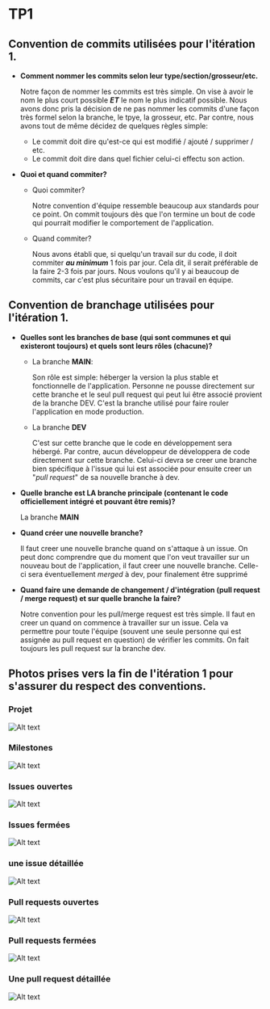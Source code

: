 # TP1

## Convention de commits utilisées pour l'itération 1. 

- **Comment nommer les commits selon leur type/section/grosseur/etc.**

    Notre façon de nommer les commits est très simple. On vise à avoir le nom le plus court possible ***ET*** le nom le plus indicatif possible. Nous avons donc pris la décision de ne pas nommer les commits d'une façon très formel selon la branche, le tpye, la grosseur, etc. Par contre, nous avons tout de même décidez de quelques règles simple:

    - Le commit doit dire qu'est-ce qui est modifié / ajouté / supprimer / etc.
    - Le commit doit dire dans quel fichier celui-ci effectu son action. 


- **Quoi et quand commiter?**

    - Quoi commiter?

        Notre convention d'équipe ressemble beaucoup aux standards pour ce point. On commit toujours dès que l'on termine un bout de code qui pourrait modifier le comportement de l'application. 

    - Quand commiter?

        Nous avons établi que, si quelqu'un travail sur du code, il doit commiter ***au minimum*** 1 fois par jour. Cela dit, il serait préférable de la faire 2-3 fois par jours. Nous voulons qu'il y ai beaucoup de commits, car c'est plus sécuritaire pour un travail en équipe. 


## Convention de branchage utilisées pour l'itération 1. 

- **Quelles sont les branches de base (qui sont communes et qui existeront toujours) et quels sont leurs rôles (chacune)?**

    - La branche **MAIN**:

        Son rôle est simple: héberger la version la plus stable et fonctionnelle de l'application. Personne ne pousse directement sur cette branche et le seul pull request qui peut lui être associé provient de la branche DEV. C'est la branche utilisé pour faire rouler l'application en mode production.


    - La branche **DEV** 

        C'est sur cette branche que le code en développement sera hébergé. Par contre, aucun développeur de développera de code directement sur cette branche. Celui-ci devra se creer une branche bien spécifique à l'issue qui lui est associée pour ensuite creer un "*pull request*" de sa nouvelle branche à dev. 


- **Quelle branche est LA branche principale (contenant le code officiellement intégré et pouvant être remis)?**

    La branche **MAIN**


- **Quand créer une nouvelle branche?**

    Il faut creer une nouvelle branche quand on s'attaque à un issue. On peut donc comprendre que du moment que l'on veut travailler sur un nouveau bout de l'application, il faut creer une nouvelle branche. Celle-ci sera éventuellement *merged* à dev, pour finalement être supprimé


- **Quand faire une demande de changement / d'intégration (pull request / merge request) et sur quelle branche la faire?**

    Notre convention pour les pull/merge request est très simple. Il faut en creer un quand on commence à travailler sur un issue. Cela va permettre pour toute l'équipe (souvent une seule personne qui est assignée au pull request en question) de vérifier les commits. On fait toujours les pull request sur la branche dev. 

## Photos prises vers la fin de l'itération 1 pour s'assurer du respect des conventions. 

### Projet
![Alt text](/exercices/Screenshots/projetScreen.png?raw=true "Optional Title")

### Milestones
![Alt text](/exercices/Screenshots/milestone.png?raw=true "Optional Title")

### Issues ouvertes
![Alt text](/exercices/Screenshots/openedIssues.png?raw=true "Optional Title")

### Issues fermées
![Alt text](/exercices/Screenshots/closedIssues.png?raw=true "Optional Title")

### une issue détaillée
![Alt text](/exercices/Screenshots/insideIssue.png?raw=true "Optional Title")

### Pull requests ouvertes
![Alt text](/exercices/Screenshots/openPr.png?raw=true "Optional Title")

### Pull requests fermées
![Alt text](/exercices/Screenshots/closedPr.png?raw=true "Optional Title")

### Une pull request détaillée
![Alt text](/exercices/Screenshots/insidePr.png?raw=true "Optional Title")


